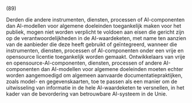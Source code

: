 (89)

Derden die andere instrumenten, diensten, processen of AI-componenten dan AI-modellen voor algemene doeleinden toegankelijk maken voor het publiek, mogen niet worden verplicht te voldoen aan eisen die gericht zijn op de verantwoordelijkheden in de AI-waardeketen, met name ten aanzien van de aanbieder die deze heeft gebruikt of geïntegreerd, wanneer die instrumenten, diensten, processen of AI-componenten onder een vrije en opensource licentie toegankelijk worden gemaakt. Ontwikkelaars van vrije en opensource-AI-componenten, diensten, processen of andere AI-componenten dan AI-modellen voor algemene doeleinden moeten echter worden aangemoedigd om algemeen aanvaarde documentatiepraktijken, zoals model- en gegevenskaarten, toe te passen als een manier om de uitwisseling van informatie in de hele AI-waardeketen te versnellen, in het kader van de bevordering van betrouwbare AI-systeem in de Unie.
